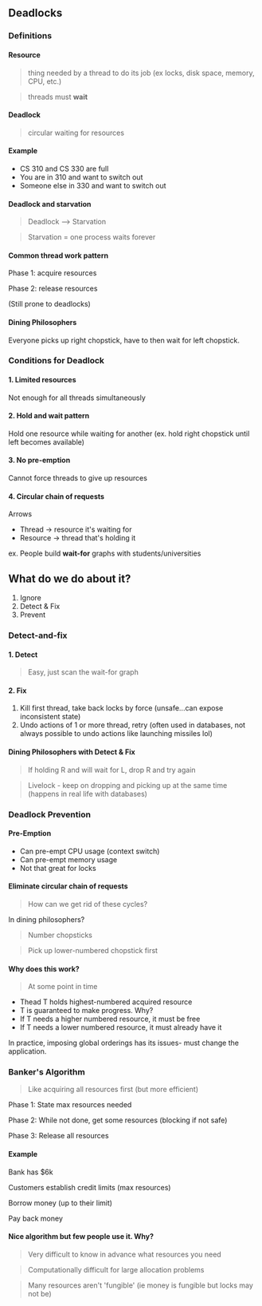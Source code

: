 ## Deadlocks

### Definitions

#### Resource

> thing needed by a thread to do its job (ex locks, disk space, memory, CPU, etc.)

> threads must **wait**

#### Deadlock

> circular waiting for resources

#### Example

* CS 310 and CS 330 are full
* You are in 310 and want to switch out 
* Someone else in 330 and want to switch out

#### Deadlock and starvation

> Deadlock --> Starvation

> Starvation = one process waits forever

#### Common thread work pattern

Phase 1: acquire resources
 
Phase 2: release resources

(Still prone to deadlocks)

#### Dining Philosophers

Everyone picks up right chopstick, have to then wait for left chopstick.

### Conditions for Deadlock

#### 1. Limited resources

Not enough for all threads simultaneously

#### 2. Hold and wait pattern

Hold one resource while waiting for another (ex. hold right chopstick until left becomes available)

#### 3. No pre-emption

Cannot force threads to give up resources

#### 4. Circular chain of requests

Arrows

* Thread → resource it's waiting for
* Resource → thread that's holding it

ex. People build **wait-for** graphs with students/universities

## What do we do about it?

1. Ignore 
2. Detect & Fix
3. Prevent

### Detect-and-fix

#### 1. Detect 

> Easy, just scan the wait-for graph

#### 2. Fix

1. Kill first thread, take back locks by force (unsafe...can expose inconsistent state)
2. Undo actions of 1 or more thread, retry (often used in databases, not always possible to undo actions like launching missiles lol)

#### Dining Philosophers with Detect & Fix

> If holding R and will wait for L, drop R and try again

> Livelock - keep on dropping and picking up at the same time (happens in real life with databases)

### Deadlock Prevention 

#### Pre-Emption

* Can pre-empt CPU usage (context switch)
* Can pre-empt memory usage
* Not that great for locks

#### Eliminate circular chain of requests

> How can we get rid of these cycles?

In dining philosophers?

> Number chopsticks

> Pick up lower-numbered chopstick first

#### Why does this work? 

> At some point in time

* Thead T holds highest-numbered acquired resource
* T is guaranteed to make progress. Why?
* If T needs a higher numbered resource, it must be free
* If T needs a lower numbered resource, it must already have it

In practice, imposing global orderings has its issues- must change the application. 

### Banker's Algorithm

> Like acquiring all resources first (but more efficient)

Phase 1: State max resources needed

Phase 2: While not done, get some resources (blocking if not safe)

Phase 3: Release all resources

#### Example

Bank has $6k

Customers establish credit limits (max resources)

Borrow money (up to their limit)

Pay back money

#### Nice algorithm but few people use it. Why?

> Very difficult to know in advance what resources you need

> Computationally difficult for large allocation problems

> Many resources aren't 'fungible' (ie money is fungible but locks may not be)



